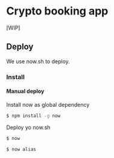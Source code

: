 # Crypto booking app

[WIP]

## Deploy
We use now.sh to deploy.

### Install

#### Manual deploy
Install now as global dependency
```bash
$ npm install -g now
```

Deploy yo now.sh
```bash
$ now
```


```bash
$ now alias
```
